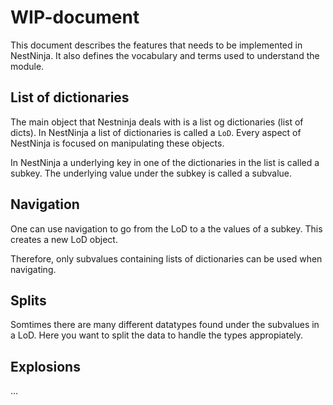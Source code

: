 # WIP-document

This document describes the features that needs to be implemented in NestNinja.
It also defines the vocabulary and terms used to understand the module. 

## List of dictionaries
The main object that Nestninja deals with is a list og dictionaries (list of dicts). 
In NestNinja a list of dictionaries is called a `LoD`.
Every aspect of NestNinja is focused on manipulating these objects.

In NestNinja a underlying key in one of the dictionaries in the list is called a subkey. 
The underlying value under the subkey is called a subvalue. 

## Navigation
One can use navigation to go from the LoD to a the values of a subkey.
This creates a new LoD object.

Therefore, only subvalues containing lists of dictionaries can be used when navigating. 

## Splits
Somtimes there are many different datatypes found under the subvalues in a LoD.
Here you want to split the data to  handle the types appropiately. 


## Explosions
...

